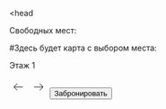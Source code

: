 <head<!DOCTYPE html>
    <script src="https://telegram.org/js/telegram-web-app.js"></script>
    <link rel="stylesheet" href="styles.css">
</head>
<body>
    <p class = free>Свободных мест:</p>
    <p class = card>#Здесь будет карта с выбором места:</p>
    <p class = floor>Этаж 1</p>
      <svg fill = "none" xmlns="http://www.w3.org/2000/svg", width = "32" height = "32" viewBox="0 0 32 32" >
          <path class = arrow-icon d="M24 16H8.00003M8.00003 16L14 22M8.00003 16L14 10" stroke = "black"/>
      </svg>
      <svg width="32" height="32" viewBox="0 0 32 32" fill="none" xmlns="http://www.w3.org/2000/svg">
        <path class = arrow-icon d="M8 16H24M24 16L18 10M24 16L18 22" stroke="black" />
      </svg>
      <button class = buy>Забронировать</button>
 </body>
